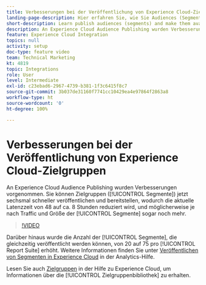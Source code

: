 ```yaml
---
title: Verbesserungen bei der Veröffentlichung von Experience Cloud-Zielgruppen
landing-page-description: Hier erfahren Sie, wie Sie Audiences (Segmente) veröffentlichen und schneller als je zuvor verfügbar machen können.
short-description: Learn publish audiences (segments) and make them available faster than ever.
description: An Experience Cloud Audience Publishing wurden Verbesserungen vorgenommen. Sie können Zielgruppen (Segmente) jetzt sechsmal schneller veröffentlichen und bereitstellen, wodurch die aktuelle Latenzzeit von 48 auf ca. 8 Stunden reduziert wird, und möglicherweise je nach Traffic und Größe der Segmente sogar noch mehr.
feature: Experience Cloud Integration
topics: null
activity: setup
doc-type: feature video
team: Technical Marketing
kt: 4819
topic: Integrations
role: User
level: Intermediate
exl-id: c23ebad6-2967-4739-b381-1f3c6415f8c7
source-git-commit: 3b037de31160f7741cc10429ea4e97864f2863a8
workflow-type: ht
source-wordcount: '0'
ht-degree: 100%

---
```


# Verbesserungen bei der Veröffentlichung von Experience Cloud-Zielgruppen

An Experience Cloud Audience Publishing wurden Verbesserungen vorgenommen. Sie können Zielgruppen ([!UICONTROL Segmente]) jetzt sechsmal schneller veröffentlichen und bereitstellen, wodurch die aktuelle Latenzzeit von 48 auf ca. 8 Stunden reduziert wird, und möglicherweise je nach Traffic und Größe der [!UICONTROL Segmente] sogar noch mehr.

>[!VIDEO](https://video.tv.adobe.com/v/32842/?quality=12)

Darüber hinaus wurde die Anzahl der [!UICONTROL Segmente], die gleichzeitig veröffentlicht werden können, von 20 auf 75 pro [!UICONTROL Report Suite] erhöht.
Weitere Informationen finden Sie unter [Veröffentlichen von Segmenten in Experience Cloud](https://experienceleague.adobe.com/docs/analytics/components/segmentation/segmentation-workflow/seg-publish.html?lang=de) in der Analytics-Hilfe.

Lesen Sie auch [Zielgruppen](https://experienceleague.adobe.com/docs/core-services/interface/audiences/audience-library.html?lang=de) in der Hilfe zu Experience Cloud, um Informationen über die [!UICONTROL Zielgruppenbibliothek] zu erhalten.
